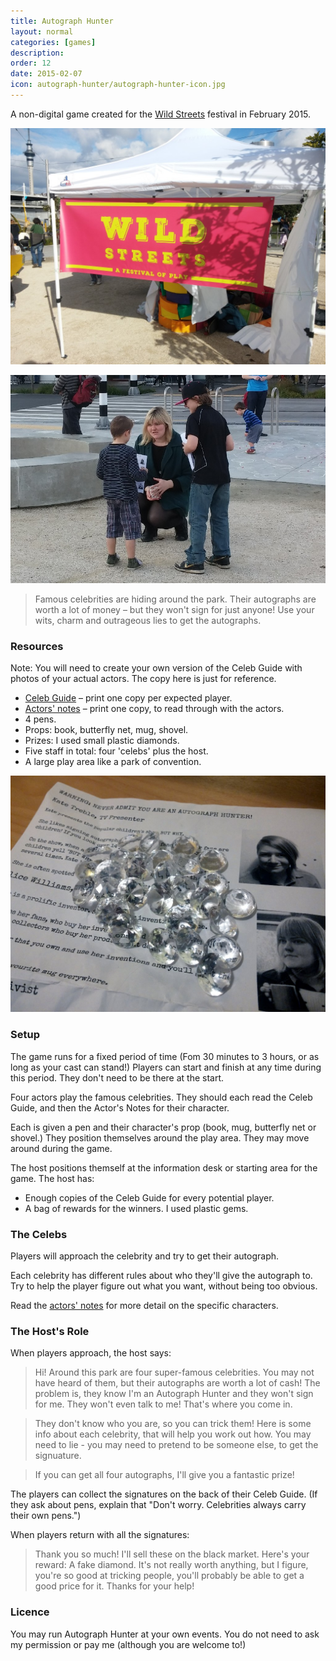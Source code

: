 ```yaml
---
title: Autograph Hunter
layout: normal
categories: [games]
description:
order: 12
date: 2015-02-07
icon: autograph-hunter/autograph-hunter-icon.jpg
---
```


A non-digital game created for the [Wild Streets](http://wildstreets.weebly.com) festival in February 2015.

![Wild Streets Sign](wild-streets-sign.jpg)

![Two young autograph hunters](young-hunters-and-alice.jpg)

> Famous celebrities are hiding around the park. Their autographs are worth a lot of money – but they won't sign for just anyone! Use your wits, charm and outrageous lies to get the autographs.


### Resources ###


Note: You will need to create your own version of the Celeb Guide with photos of your actual actors. The copy here is just for reference.

* [Celeb Guide](autograph-hunter-celeb-guide.pdf) – print one copy per expected player.
* [Actors' notes](autograph-hunter-actors-notes.pdf) – print one copy, to read through with the actors.
* 4 pens.
* Props: book, butterfly net, mug, shovel.
* Prizes: I used small plastic diamonds.
* Five staff in total: four 'celebs' plus the host.
* A large play area like a park of convention.

![Diamonds for prizes](diamonds.jpg)

### Setup ###

The game runs for a fixed period of time (Fom 30 minutes to 3 hours, or as long as your cast can stand!) Players can start and finish at any time during this period. They don't need to be there at the start.

Four actors play the famous celebrities. They should each read the Celeb Guide, and then the Actor's Notes for their character.

Each is given a pen and their character's prop (book, mug, butterfly net or shovel.) They position themselves around the play area. They may move around during the game.

The host positions themself at the information desk or starting area for the game. The host has:

* Enough copies of the Celeb Guide for every potential player.
* A bag of rewards for the winners. I used plastic gems.

### The Celebs ###

Players will approach the celebrity and try to get their autograph.

Each celebrity has different rules about who they'll give the autograph to. Try to help the player figure out what you want, without being too obvious.

Read the [actors' notes](autograph-hunter-actors-notes.pdf) for more detail on the specific characters.

### The Host's Role ###

When players approach, the host says:

> Hi! Around this park are four super-famous celebrities. You may not have heard of them, but their autographs are worth a lot of cash! The problem is, they know I'm an Autograph Hunter and they won't sign for me. They won't even talk to me! That's where you come in.

> They don't know who you are, so you can trick them! Here is some info about each celebrity, that will help you work out how. You may need to lie - you may need to pretend to be someone else, to get the signuature.

> If you can get all four autographs, I'll give you a fantastic prize!

The players can collect the signatures on the back of their Celeb Guide. (If they ask about pens, explain that "Don't worry. Celebrities always carry their own pens.")

When players return with all the signatures:

> Thank you so much! I'll sell these on the black market. Here's your reward: A fake diamond. It's not really worth anything, but I figure, you're so good at tricking people, you'll probably be able to get a good price for it. Thanks for your help!

### Licence ###

You may run Autograph Hunter at your own events. You do not need to ask my permission or pay me (although you are welcome to!)